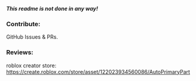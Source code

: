 ***This readme is not done in any way!***

### Contribute:
GitHub Issues & PRs.

### Reviews:
roblox creator store: https://create.roblox.com/store/asset/122023934560086/AutoPrimaryPart
